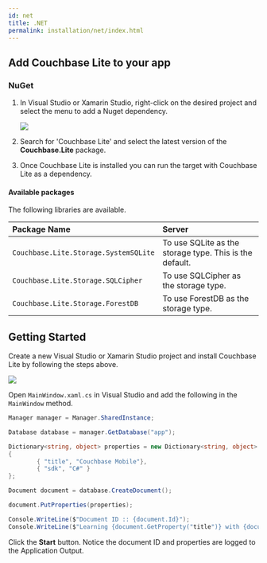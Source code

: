 ```yaml
---
id: net
title: .NET
permalink: installation/net/index.html
---
```


## Add Couchbase Lite to your app

### NuGet

1. In Visual Studio or Xamarin Studio, right-click on the desired project and select the menu to add a Nuget dependency.

    <img src="../img/vs-nuget.png" class=center-image />

2. Search for 'Couchbase Lite' and select the latest version of the **Couchbase.Lite** package.
3. Once Couchbase Lite is installed you can run the target with Couchbase Lite as a dependency.

#### Available packages

The following libraries are available.

|Package Name|Server|
|:-----------|:-----|
|`Couchbase.Lite.Storage.SystemSQLite`|To use SQLite as the storage type. This is the default.|
|`Couchbase.Lite.Storage.SQLCipher`|To use SQLCipher as the storage type.|
|`Couchbase.Lite.Storage.ForestDB`|To use ForestDB as the storage type.|

## Getting Started

Create a new Visual Studio or Xamarin Studio project and install Couchbase Lite by following the steps above.

<img src="../img/vs-new-project.png" class=center-image />

Open `MainWindow.xaml.cs` in Visual Studio and add the following in the `MainWindow` method.

```csharp
Manager manager = Manager.SharedInstance;

Database database = manager.GetDatabase("app");

Dictionary<string, object> properties = new Dictionary<string, object>
{
		{ "title", "Couchbase Mobile"},
		{ "sdk", "C#" }
};

Document document = database.CreateDocument();

document.PutProperties(properties);

Console.WriteLine($"Document ID :: {document.Id}");
Console.WriteLine($"Learning {document.GetProperty("title")} with {document.GetProperty("sdk")}");
```

Click the **Start** button. Notice the document ID and properties are logged to the Application Output.
